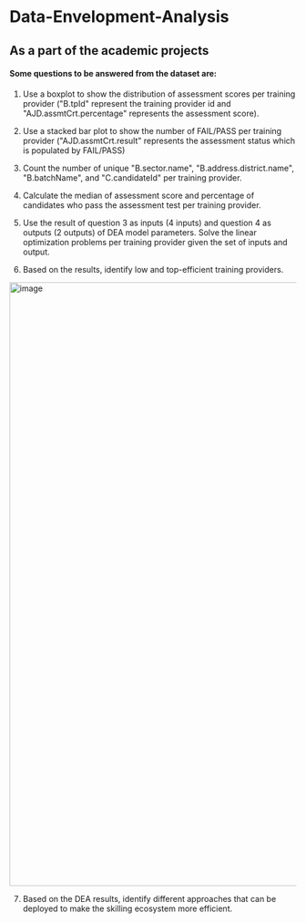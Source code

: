 # Data-Envelopment-Analysis

## As a part of the academic projects

#### Some questions to be answered from the dataset are:

1. Use a boxplot to show the distribution of assessment scores per training provider ("B.tpId" represent the training provider id and  "AJD.assmtCrt.percentage"  represents the assessment score).

2. Use a stacked bar plot to show the number of FAIL/PASS per training provider ("AJD.assmtCrt.result" represents the assessment status which is populated by FAIL/PASS)

3. Count the number of unique "B.sector.name", "B.address.district.name", "B.batchName", and "C.candidateId" per training provider.

4. Calculate the median of assessment score and percentage of candidates who pass the assessment test per training provider.  

5. Use the result of question 3 as inputs (4 inputs) and question 4 as outputs (2 outputs) of DEA model parameters. Solve the linear optimization problems per training provider given the set of inputs and output. 

6. Based on the results, identify low and top-efficient training providers. 

<img width="1059" alt="image" src="https://user-images.githubusercontent.com/60126568/233905701-2d7f0c9d-eaaa-4a77-981f-c2f5c9cb0ec1.png">

7. Based on the DEA results, identify different approaches that can be deployed to make the skilling ecosystem more efficient.  
